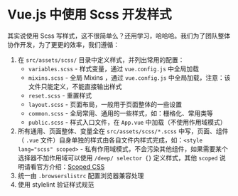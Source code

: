 # Vue.js 中使用 Scss 开发样式

其实说使用 Scss 写样式，这不很简单么？还用学习，哈哈哈。我们为了团队整体协作开发，为了更更的效率，我们遵循：

1. 在 `src/assets/scss/` 目录中定义样式，并列出常用的配置：
    - `variables.scss` - 样式变量，通过 `vue.config.js` 中全局加载
    - `mixins.scss` - 全局 Mixins ，通过 `vue.config.js` 中全局加载，注意：该文件只能定义，不能直接输出样式
    - `reset.scss` - 重置样式
    - `layout.scss` - 页面布局，一般用于页面整体的一些设置
    - `common.scss` - 全局常用、通用的一些样式，如：栅格化、常用类等
    - `public.scss` - 样式入口文件，在 `App.vue` 中加载（不使用作用域模式）
2. 所有通用、页面整体、变量全在 `src/assets/scss/*.scss` 中写，页面、组件（ `.vue` 文件）自身单独的样式由各自文件内样式完成，如：`<style lang="scss" scoped>` - 私有作用域模式，不会污染其他组件，如果需要某个选择器不加作用域可以使用 `/deep/ selector {}` 定义样式，其他 `scoped` 说明请看官方介绍：[Scoped CSS](https://vue-loader.vuejs.org/zh/guide/scoped-css.html)
3. 统一由 `.browserslistrc` 配置浏览器兼容处理
4. 使用 stylelint 验证样式规范